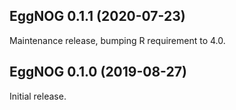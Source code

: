## EggNOG 0.1.1 (2020-07-23)

Maintenance release, bumping R requirement to 4.0.

## EggNOG 0.1.0 (2019-08-27)

Initial release.
